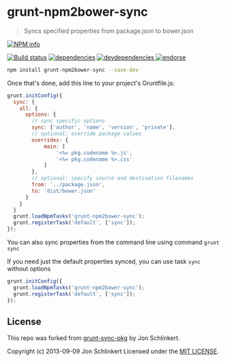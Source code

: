 # grunt-npm2bower-sync

> Syncs specified properties from package.json to bower.json

[![NPM info][nodei.co]][npm-url]

[![Build status][ci-image]][ci-url]
[![dependencies][dependencies-image]][dependencies-url]
[![devdependencies][devdependencies-image] ][devdependencies-url]
[![endorse][endorse-image]][endorse-url]

```bash
npm install grunt-npm2bower-sync --save-dev
```

Once that's done, add this line to your project's Gruntfile.js:

```js
grunt.initConfig({
  sync: {
    all: {
      options: {
        // sync specific options
        sync: ['author', 'name', 'version', 'private'],
        // optional: override package values
        overrides: {
        	main: [
        		'<%= pkg.codename %>.js',
        		'<%= pkg.codename %>.css'
        	]
        },
        // optional: specify source and destination filenames
        from: '../package.json',
        to: 'dist/bower.json'
      }
    }
  }
  grunt.loadNpmTasks('grunt-npm2bower-sync');
  grunt.registerTask('default', ['sync']);
});
```
You can also sync properties from the command line using command `grunt sync`

If you need just the default properties synced, you can use task `sync` without options

```js
grunt.initConfig({
  grunt.loadNpmTasks('grunt-npm2bower-sync');
  grunt.registerTask('default', ['sync']);
});
```

## License

This repo was forked from [grunt-sync-pkg](https://github.com/jonschlinkert/grunt-sync-pkg) by Jon Schlinkert.

Copyright (c) 2013-09-09 Jon Schlinkert
Licensed under the [MIT LICENSE](LICENSE-MIT).

[ci-image]: https://travis-ci.org/bahmutov/grunt-npm2bower-sync.png?branch=master
[ci-url]: https://travis-ci.org/bahmutov/grunt-npm2bower-sync
[nodei.co]: https://nodei.co/npm/grunt-npm2bower-sync.png?downloads=true
[npm-url]: https://npmjs.org/package/grunt-npm2bower-sync
[dependencies-image]: https://david-dm.org/bahmutov/grunt-npm2bower-sync.png
[dependencies-url]: https://david-dm.org/bahmutov/grunt-npm2bower-sync
[devdependencies-image]: https://david-dm.org/bahmutov/grunt-npm2bower-sync/dev-status.png
[devdependencies-url]: https://david-dm.org/bahmutov/grunt-npm2bower-sync#info=devDependencies
[endorse-image]: https://api.coderwall.com/bahmutov/endorsecount.png
[endorse-url]: https://coderwall.com/bahmutov
